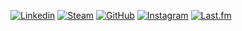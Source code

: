 
 
<div> 
  

[![Linkedin](https://img.shields.io/badge/-LinkedIn-1c2128?logo=linkedin&logoColor=0A66C2&style=for-the-badge)](https://github.com/taezord)
[![Steam](https://img.shields.io/badge/Steam-1c2128?style=for-the-badge&logo=steam&logoColor=8b8c89)](https://steamcommunity.com/id/taezord/)
[![GitHub](https://img.shields.io/badge/-GitHub-1c2128?logo=github&logoColor=white&style=for-the-badge)](https://github.com/taezord)
[![Instagram](https://img.shields.io/badge/Instagram-1c2128?style=for-the-badge&logo=instagram)](https://www.instagram.com/taezord/)
[![Last.fm](https://img.shields.io/badge/Last.fm-1c2128?style=for-the-badge&logo=lastdotfm&logoColor=D51007)](https://www.last.fm/user/taeisonfire)
 
</div>

